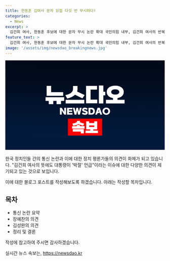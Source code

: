 ```yaml
---
title: 한동훈 김여사 문자 읽씹 다섯 번 무시하다!
categories:
  - News
excerpt: >
  김건희 여사, 한동훈 후보에 대한 문자 무시 논란 확대 국민의힘 내부, 김건희 여사의 반복된 사과 문자 무시 논란으로 고조. 장예찬 전 청년최고위원은 다섯 번의 사과 문자에도 액션 취하지 않아 인간적으로 너무한 것이라 지적. 김성완 정치평론가도 대통령의 박절 언급과 관련, 김 여사의 사과 의지를 의심하는 발언. 사적 논의가 정치적 장치로 보인다는 비판까지. 한동훈 후보는 공적·정무적 논의는 적절치 않다고 입장표명. 여당 당권주자들은 총선책임론을 확산시키며 논란 확산.
feature_text: >
  김건희 여사, 한동훈 후보에 대한 문자 무시 논란 확대 국민의힘 내부, 김건희 여사의 반복된 사과 문자 무시 논란으로 고조. 장예찬 전 청년최고위원은 다섯 번의 사과 문자에도 액션 취하지 않아 인간적으로 너무한 것이라 지적. 김성완 정치평론가도 대통령의 박절 언급과 관련, 김 여사의 사과 의지를 의심하는 발언. 사적 논의가 정치적 장치로 보인다는 비판까지. 한동훈 후보는 공적·정무적 논의는 적절치 않다고 입장표명. 여당 당권주자들은 총선책임론을 확산시키며 논란 확산.
image: '/assets/img/newsdao_breakingnews.jpg'
---
```


<p><img src="/assets/img/newsdao_breakingnews.jpg" alt="firstkoreanews 속보" /></p>

<p>한국 정치인들 간의 통신 논란과 이에 대한 정치 평론가들의 의견이 화제가 되고 있습니다. "김건희 여사의 뜻에도 대통령이 '박절' 언급"이라는 이슈에 대한 다양한 의견이 제기되고 있는 것으로 보입니다.</p>

<p>이에 대한 블로그 포스트를 작성해보도록 하겠습니다. 아래는 작성할 목차입니다.</p>

<h2 data-ke-size="size26">목차</h2>

<ul>
  <li>통신 논란 요약</li>
  <li>장예찬의 의견</li>
  <li>김성완의 의견</li>
  <li>정리 및 결론</li>
</ul>

<p>작성에 참고하여 주시면 감사하겠습니다.</p>
실시간 뉴스 속보는, <a href="https://newsdao.kr" rel="dofollow">https://newsdao.kr</a>


